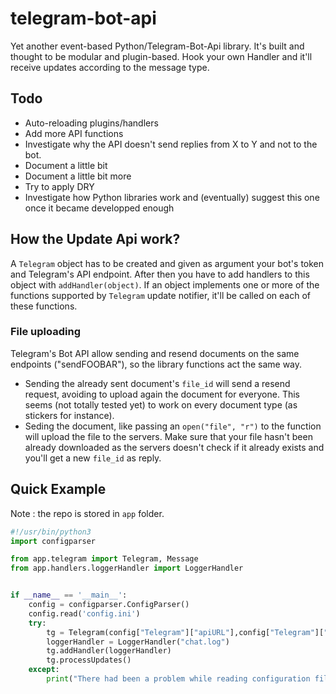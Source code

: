 # telegram-bot-api
Yet another event-based Python/Telegram-Bot-Api library. It's built and thought to be modular and plugin-based. Hook your own Handler and it'll receive updates according to the message type.

## Todo
- Auto-reloading plugins/handlers
- Add more API functions
- Investigate why the API doesn't send replies from X to Y and not to the bot.
- Document a little bit
- Document a little bit more
- Try to apply DRY
- Investigate how Python libraries work and (eventually) suggest this one once it became developped enough

## How the Update Api work?
A `Telegram` object has to be created and given as argument your bot's token and Telegram's API endpoint. After then you have to add handlers to this object with `addHandler(object)`. If an object implements one or more of the functions supported by `Telegram` update notifier, it'll be called on each of these functions.

### File uploading
Telegram's Bot API allow sending and resend documents on the same endpoints ("sendFOOBAR"), so the library functions act the same way.

- Sending the already sent document's `file_id` will send a resend request, avoiding to upload again the document for everyone. This seems (not totally tested yet) to work on every document type (as stickers for instance).
- Seding the document, like passing an `open("file", "r")` to the function will upload the file to the servers. Make sure that your file hasn't been already downloaded as the servers doesn't check if it already exists and you'll get a new `file_id` as reply.

## Quick Example

Note : the repo is stored in `app` folder.

```python
#!/usr/bin/python3
import configparser

from app.telegram import Telegram, Message
from app.handlers.loggerHandler import LoggerHandler


if __name__ == '__main__':
    config = configparser.ConfigParser()
    config.read('config.ini')
    try:
        tg = Telegram(config["Telegram"]["apiURL"],config["Telegram"]["token"])
        loggerHandler = LoggerHandler("chat.log")
        tg.addHandler(loggerHandler)
        tg.processUpdates()
    except:
        print("There had been a problem while reading configuration file, please make sure that a config.ini file exists in the same folder than this one and that it follow the right configuration structure.")
```
